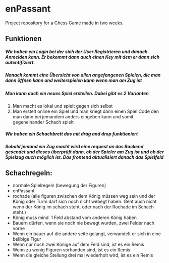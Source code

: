 # enPassant
Project repository for a Chess Game made in two weeks.

## Funktionen

##### Wir haben ein Login bei der sich der User Registrieren und danach Anmelden kann. Er bekommt dann auch einen Key mit dem er dann sich autentifiziert.

##### Nanach kommt eine Übersicht von allen angefangenen Spielen, die man dann öffnen kann und weiterspielen kann wenn man am Zug ist

##### Man kann auch ein neues Spiel erstellen. Dabei gibt es 2 Varianten
1. Man macht es lokal und  spielt gegen sich selbst
2. Man erstelt online ein Spiel und man kriegt dann einen Spiel Code den man dann bei jemandem anders eingeben kann und somit gegeneinander Schach spielt

##### Wir haben ein Schachbrett das mit drag and drop funktioniert

##### Sobald jemand ein Zug macht wird eine request an das Backend gesendet und dieses überprüft dann, ob der Spieler am Zug ist und ob der Spielzug auch möglich ist. Das frontend aktualisiert danach das Spielfeld

## Schachregeln:
- normale Spielregeln (bewegung der Figuren)
- enPassant
- rochade (alle figuren zwischen dem König müssen weg sein und der König oder Turm darf sich noch nicht webegt haben. Geht auch nicht wenn der König im schach steht, oder nach der Rochade im Schach steht.)
- König muss mind. 1 Feld abstand vom anderen König haben
- Bauern dürfen, wenn sie noch nie bewegt wurden, zwei Felder nach vorne
- Wenn ein bauer auf die andere seite gelangt, verwandelt er sich in eine belibige Figur
- Wenn nur noch zwei Könige auf dem Feld sind, ist es ein Remis
- Wenn zu wenig Figuren vorhanden sind, ist es ein Remis
- Wenn die gleiche Stellung drei mal wiederholt wird, ist es ein Remis

